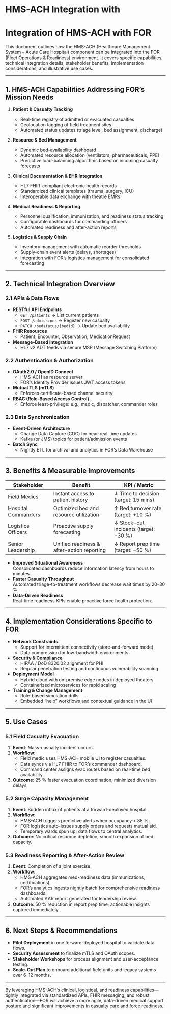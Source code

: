 # HMS-ACH Integration with 

# Integration of HMS-ACH with FOR

This document outlines how the HMS-ACH (Healthcare Management System – Acute Care Hospital) component can be integrated into the FOR (Fleet Operations & Readiness) environment. It covers specific capabilities, technical integration details, stakeholder benefits, implementation considerations, and illustrative use cases.

---

## 1. HMS-ACH Capabilities Addressing FOR’s Mission Needs

1. **Patient & Casualty Tracking**  
   - Real-time registry of admitted or evacuated casualties  
   - Geolocation tagging of field treatment sites  
   - Automated status updates (triage level, bed assignment, discharge)

2. **Resource & Bed Management**  
   - Dynamic bed-availability dashboard  
   - Automated resource allocation (ventilators, pharmaceuticals, PPE)  
   - Predictive load-balancing algorithms based on incoming casualty forecasts

3. **Clinical Documentation & EHR Integration**  
   - HL7 FHIR–compliant electronic health records  
   - Standardized clinical templates (trauma, surgery, ICU)  
   - Interoperable data exchange with theatre EMRs

4. **Medical Readiness & Reporting**  
   - Personnel qualification, immunization, and readiness status tracking  
   - Configurable dashboards for commanding officers  
   - Automated readiness and after-action reports

5. **Logistics & Supply Chain**  
   - Inventory management with automatic reorder thresholds  
   - Supply-chain event alerts (delays, shortages)  
   - Integration with FOR’s logistics management for consolidated forecasting

---

## 2. Technical Integration Overview

### 2.1 APIs & Data Flows  
- **RESTful API Endpoints**  
  - `GET /patients` → List current patients  
  - `POST /admissions` → Register new casualty  
  - `PATCH /bedstatus/{bedId}` → Update bed availability  
- **FHIR Resources**  
  - Patient, Encounter, Observation, MedicationRequest  
- **Message-Based Integration**  
  - HL7 v2 ADT feeds via secure MSP (Message Switching Platform)

### 2.2 Authentication & Authorization  
- **OAuth2.0 / OpenID Connect**  
  - HMS-ACH as resource server  
  - FOR’s Identity Provider issues JWT access tokens  
- **Mutual TLS (mTLS)**  
  - Enforces certificate-based channel security  
- **RBAC (Role-Based Access Control)**  
  - Enforce least-privilege: e.g., medic, dispatcher, commander roles

### 2.3 Data Synchronization  
- **Event-Driven Architecture**  
  - Change Data Capture (CDC) for near-real-time updates  
  - Kafka (or JMS) topics for patient/admission events  
- **Batch Sync**  
  - Nightly ETL for archival and analytics in FOR’s Data Warehouse

---

## 3. Benefits & Measurable Improvements

| Stakeholder         | Benefit                                   | KPI / Metric                          |
|---------------------|-------------------------------------------|---------------------------------------|
| Field Medics        | Instant access to patient history         | ↓ Time to decision (target: 15 mins)  |
| Hospital Commanders | Optimized bed and resource utilization    | ↑ Bed turnover rate (target: +10 %)    |
| Logistics Officers  | Proactive supply forecasting              | ↓ Stock-out incidents (target: −30 %)  |
| Senior Leadership   | Unified readiness & after-action reporting| ↓ Report prep time (target: −50 %)     |

- **Improved Situational Awareness**  
  Consolidated dashboards reduce information latency from hours to minutes.
- **Faster Casualty Throughput**  
  Automated triage-to-treatment workflows decrease wait times by 20–30 %.
- **Data-Driven Readiness**  
  Real-time readiness KPIs enable proactive force health protection.

---

## 4. Implementation Considerations Specific to FOR

- **Network Constraints**  
  - Support for intermittent connectivity (store-and-forward mode)  
  - Data compression for low-bandwidth environments
- **Security & Compliance**  
  - HIPAA / DoD 8320.02 alignment for PHI  
  - Regular penetration testing and continuous vulnerability scanning
- **Deployment Model**  
  - Hybrid cloud with on-premise edge nodes in deployed theaters  
  - Containerized microservices for rapid scaling
- **Training & Change Management**  
  - Role-based simulation drills  
  - Embedded “help” workflows and contextual guidance in the UI

---

## 5. Use Cases

### 5.1 Field Casualty Evacuation
1. **Event**: Mass-casualty incident occurs.  
2. **Workflow**:  
   - Field medic uses HMS-ACH mobile UI to register casualties.  
   - Data syncs via HL7 FHIR to FOR’s commander dashboard.  
   - Command center assigns evac routes based on real-time bed availability.  
3. **Outcome**: 25 % faster evacuation coordination, minimized diversion delays.

### 5.2 Surge Capacity Management
1. **Event**: Sudden influx of patients at a forward-deployed hospital.  
2. **Workflow**:  
   - HMS-ACH triggers predictive alerts when occupancy > 85 %.  
   - FOR logistics auto-issues supply orders and requests mutual aid.  
   - Temporary wards spun up; data flows to central analytics.  
3. **Outcome**: No critical resource depletion; smooth expansion of bed capacity.

### 5.3 Readiness Reporting & After-Action Review
1. **Event**: Completion of a joint exercise.  
2. **Workflow**:  
   - HMS-ACH aggregates med-readiness data (immunizations, certifications).  
   - FOR’s analytics ingests nightly batch for comprehensive readiness dashboards.  
   - Automated AAR report generated for leadership review.  
3. **Outcome**: 50 % reduction in report prep time; actionable insights captured immediately.

---

## 6. Next Steps & Recommendations

- **Pilot Deployment** in one forward-deployed hospital to validate data flows.  
- **Security Assessment** to finalize mTLS and OAuth scopes.  
- **Stakeholder Workshops** for process alignment and user-acceptance testing.  
- **Scale-Out Plan** to onboard additional field units and legacy systems over 6–12 months.

---

By leveraging HMS-ACH’s clinical, logistical, and readiness capabilities—tightly integrated via standardized APIs, FHIR messaging, and robust authentication—FOR will achieve a more agile, data-driven medical support posture and significant improvements in casualty care and force readiness.